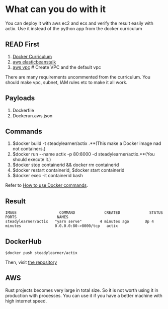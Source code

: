 # What can you do with it

You can deploy it with aws ec2 and ecs and verify the result easily with actix. Use it instead of the python app from the docker curriculum

## READ First

1. [Docker Curriculum](https://docker-curriculum.com/#docker-on-aws)
2. [aws elasticbeanstalk](https://console.aws.amazon.com/elasticbeanstalk)
3. [aws vpc](https://console.aws.amazon.com/vpc/) # Create VPC and the default vpc

There are many requirements uncommented from the curriculum. You should make vpc, subnet, IAM rules etc to make it all work.

## Payloads

1. Dockerfile
2. Dockerun.aws.json

## Commands

1. $docker build -t steadylearner/actix .**(This make a Docker image nad not containers.)
2. $docker run --name actix -p 80:8000 -d steadylearner/actix.**(You should execute it.)
3. $docker stop containerid && docker rm containerid
4. $docker restart containerid, $docker start containerid
5. $docker exec -it containerid bash

Refer to [How to use Docker commands](https://www.steadylearner.com/blog/read/How-to-use-Docker-commands).

## Result

```console
IMAGE                   COMMAND             CREATED             STATUS                     PORTS                  NAMES
steadylearner/actix   "yarn serve"        4 minutes ago       Up 4 minutes               0.0.0.0:80->8000/tcp   actix
```

## DockerHub

```console
$docker push steadylearner/actix
```

Then, visit [the repository](https://hub.docker.com/repository/docker/steadylearner/actix)

## AWS

Rust projects becomes very large in total size. So it is not worth using it in production with processes. You can use it if you have a better machine with high internet speed.
